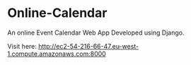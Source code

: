 # Online-Calendar

An online Event Calendar Web App Developed using Django.

Visit here: http://ec2-54-216-66-47.eu-west-1.compute.amazonaws.com:8000
